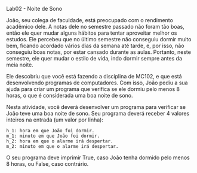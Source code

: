 Lab02 - Noite de Sono

João, seu colega de faculdade, está preocupado com o rendimento acadêmico dele. A notas dele no semestre passado não foram tão boas, então ele quer mudar alguns hábitos para tentar aproveitar melhor os estudos. Ele percebeu que no último semestre não conseguiu dormir muito bem, ficando acordado vários dias da semana até tarde, e, por isso, não conseguiu boas notas, por estar cansado durante as aulas. Portanto, neste semestre, ele quer mudar o estilo de vida, indo dormir sempre antes da meia noite.

Ele descobriu que você está fazendo a disciplina de MC102, e que está desenvolvendo programas de computadores. Com isso, João pediu a sua ajuda para criar um programa que verifica se ele dormiu pelo menos 8 horas, o que é considerada uma boa noite de sono.

Nesta atividade, você deverá desenvolver um programa para verificar se João teve uma boa noite de sono. Seu programa deverá receber 4 valores inteiros na entrada (um valor por linha):

    h_1: hora em que João foi dormir.
    m_1: minuto em que João foi dormir.
    h_2: hora em que o alarme irá despertar.
    m_2: minuto em que o alarme irá despertar.

O seu programa deve imprimir True, caso João tenha dormido pelo menos 8 horas, ou False, caso contrário.
